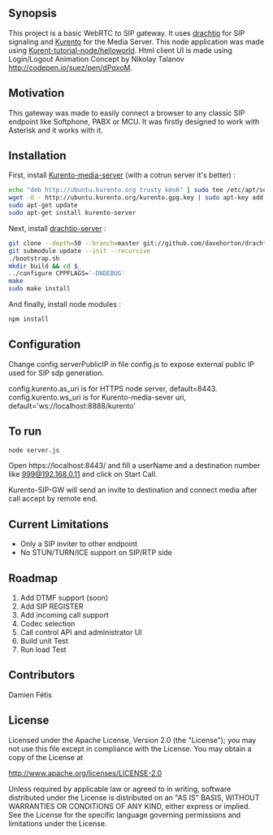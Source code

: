 ## Synopsis

This project is a basic WebRTC to SIP gateway. It uses [drachtio](https://github.com/davehorton/drachtio) for SIP signaling and [Kurento](https://www.kurento.org/) for the Media Server.
This node application was made using [Kurent-tutorial-node/helloworld](https://github.com/Kurento/kurento-tutorial-node/tree/master/kurento-hello-world).
Html client UI is made using Login/Logout Animation Concept by Nikolay Talanov
http://codepen.io/suez/pen/dPqxoM.

## Motivation

This gateway was made to easily connect a browser to any classic SIP endpoint like Softphone, PABX or MCU.
It was firstly designed to work with Asterisk and it works with it.

## Installation

First, install  [Kurento-media-server](https://github.com/Kurento/kurento-media-server) (with a cotrun server it's better) :

```bash
echo "deb http://ubuntu.kurento.org trusty kms6" | sudo tee /etc/apt/sources.list.d/kurento.list
wget -O - http://ubuntu.kurento.org/kurento.gpg.key | sudo apt-key add -
sudo apt-get update
sudo apt-get install kurento-server
```

Next, install  [drachtio-server](https://github.com/davehorton/drachtio-server) :

```bash
git clone --depth=50 --branch=master git://github.com/davehorton/drachtio-server.git && cd drachtio-server
git submodule update --init --recursive
./bootstrap.sh
mkdir build && cd $_
../configure CPPFLAGS='-DNDEBUG'
make
sudo make install
```

And finally, install node modules :
```bash
npm install
```

## Configuration
Change config.serverPublicIP in file config.js to expose external  public IP used for SIP sdp generation.

config.kurento.as_uri is for HTTPS node server, default=8443.
config.kurento.ws_uri is for Kurento-media-sever uri, default='ws://localhost:8888/kurento'

## To run
```bash
node server.js
```

Open https://localhost:8443/ and fill a userName and a destination number like 999@192.168.0.11 and click on Start Call.

Kurento-SIP-GW will send an invite to destination and connect media after call accept by remote end.

## Current Limitations

* Only a SIP inviter to other endpoint
* No STUN/TURN/ICE support on SIP/RTP side

## Roadmap

 1. Add DTMF support (soon)
 2. Add SIP REGISTER
 3. Add incoming call support
 4. Codec selection
 5. Call control API and administrator UI
 6. Build unit Test
 7. Run load Test


## Contributors
Damien Fétis

## License

Licensed under the Apache License, Version 2.0 (the "License");
you may not use this file except in compliance with the License.
You may obtain a copy of the License at

   http://www.apache.org/licenses/LICENSE-2.0

Unless required by applicable law or agreed to in writing, software
distributed under the License is distributed on an "AS IS" BASIS,
WITHOUT WARRANTIES OR CONDITIONS OF ANY KIND, either express or implied.
See the License for the specific language governing permissions and
limitations under the License.
